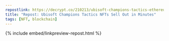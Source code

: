 ```yaml
---
repostlink: https://decrypt.co/210213/ubisoft-champions-tactics-ethereum-nfts-generate-millions-after-free-mint
title: "Repost: Ubisoft Champions Tactics NFTs Sell Out in Minutes"
tags: [NFT, blockchain]
---
```


{% include embed/linkpreview-repost.html %}
